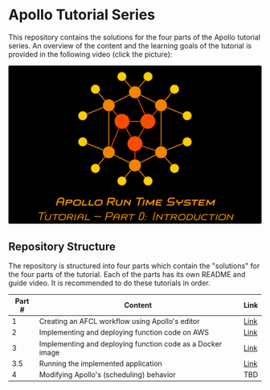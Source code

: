 
# Apollo Tutorial Series
This repository contains the solutions for the four parts of the Apollo tutorial series. An overview of the content and the learning goals of the tutorial is provided in the following video (click the picture):

[![Watch the video](./images/thumbNailTutorialIntro.png)](https://youtu.be/mjhCwFAtfRw)

## Repository Structure
The repository is structured into four parts which contain the "solutions" for the four parts of the tutorial. Each of the parts has its own README and guide video. It is recommended to do these tutorials in order.


Part # | Content | Link 
-------|---------|------
1 | Creating an AFCL workflow using Apollo's editor | [Link](https://github.com/Apollo-Core/Tutorial/tree/master/Part_1)
2 | Implementing and deploying function code on AWS | [Link](https://github.com/Apollo-Core/Tutorial/tree/master/Part_2)
3 | Implementing and deploying function code as a Docker image | [Link](https://github.com/Apollo-Core/Tutorial/tree/master/Part_3)
3.5 | Running the implemented application | [Link](https://github.com/Apollo-Core/Tutorial/tree/master/Part_3.5)
4 | Modifying Apollo's (scheduling) behavior | TBD
